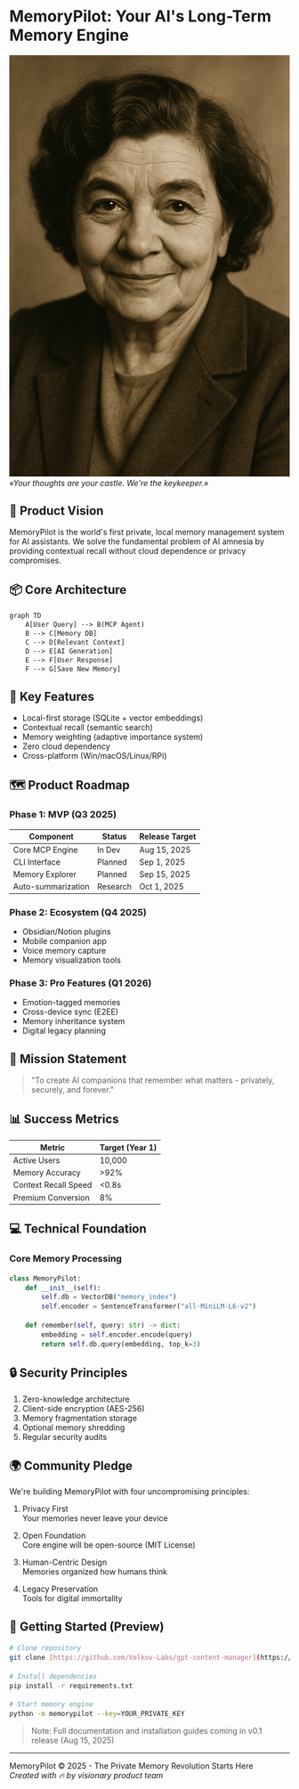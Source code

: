 # MemoryPilot: Your AI's Long-Term Memory Engine

![MemoryPilot](https://raw.githubusercontent.com/Volkov-Labs/MemoryPilot/refs/heads/main/013e761c-7c65-4554-8998-c474ab88c77f.png)
*«Your thoughts are your castle. We're the keykeeper.»*

## 🚀 Product Vision
MemoryPilot is the world's first private, local memory management system for AI assistants. We solve the fundamental problem of AI amnesia by providing contextual recall without cloud dependence or privacy compromises.

## 📦 Core Architecture
```mermaid
graph TD
    A[User Query] --> B(MCP Agent)
    B --> C[Memory DB]
    C --> D[Relevant Context]
    D --> E[AI Generation]
    E --> F[User Response]
    F --> G[Save New Memory]
```

## 🌟 Key Features
- Local-first storage (SQLite + vector embeddings)
- Contextual recall (semantic search)
- Memory weighting (adaptive importance system)
- Zero cloud dependency
- Cross-platform (Win/macOS/Linux/RPi)

## 🗺 Product Roadmap

### Phase 1: MVP (Q3 2025)
| Component          | Status     | Release Target |
|--------------------|------------|----------------|
| Core MCP Engine    | In Dev     | Aug 15, 2025   |
| CLI Interface      | Planned    | Sep 1, 2025    |
| Memory Explorer    | Planned    | Sep 15, 2025   |
| Auto-summarization | Research   | Oct 1, 2025    |

### Phase 2: Ecosystem (Q4 2025)
- Obsidian/Notion plugins
- Mobile companion app
- Voice memory capture
- Memory visualization tools

### Phase 3: Pro Features (Q1 2026)
- Emotion-tagged memories
- Cross-device sync (E2EE)
- Memory inheritance system
- Digital legacy planning

## 🎯 Mission Statement
> "To create AI companions that remember what matters - privately, securely, and forever."

## 📊 Success Metrics
| Metric               | Target (Year 1) |
|----------------------|-----------------|
| Active Users         | 10,000          |
| Memory Accuracy      | >92%            |
| Context Recall Speed | <0.8s           |
| Premium Conversion   | 8%              |

## 💻 Technical Foundation

### Core Memory Processing
```python
class MemoryPilot:
    def __init__(self):
        self.db = VectorDB("memory_index")
        self.encoder = SentenceTransformer("all-MiniLM-L6-v2")
        
    def remember(self, query: str) -> dict:
        embedding = self.encoder.encode(query)
        return self.db.query(embedding, top_k=3)
```

## 🔒 Security Principles
1. Zero-knowledge architecture
2. Client-side encryption (AES-256)
3. Memory fragmentation storage
4. Optional memory shredding
5. Regular security audits

## 🌍 Community Pledge
We're building MemoryPilot with four uncompromising principles:

1. Privacy First  
   Your memories never leave your device
   
2. Open Foundation  
   Core engine will be open-source (MIT License)
   
3. Human-Centric Design  
   Memories organized how humans think
   
4. Legacy Preservation  
   Tools for digital immortality

## 🚧 Getting Started (Preview)
```bash
# Clone repository
git clone [https://github.com/Volkov-Labs/gpt-content-manager](https://github.com/Volkov-Labs/gpt-content-manager)

# Install dependencies
pip install -r requirements.txt

# Start memory engine
python -m memorypilot --key=YOUR_PRIVATE_KEY
```
> Note: Full documentation and installation guides coming in v0.1 release (Aug 15, 2025)

---

MemoryPilot © 2025 - The Private Memory Revolution Starts Here  
*Created with 🔥 by visionary product team*
